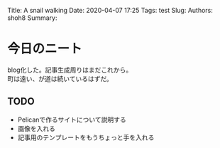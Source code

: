 Title: A snail walking
Date: 2020-04-07 17:25
Tags: test
Slug: 
Authors: shoh8
Summary: 

# 今日のニート

blog化した。記事生成周りはまだこれから。  
町は遠い、が道は続いているはずだ。

## TODO

- Pelicanで作るサイトについて説明する
- 画像を入れる
- 記事用のテンプレートをもうちょっと手を入れる
